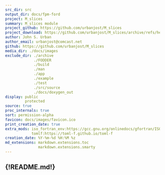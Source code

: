 ```yaml
---
src_dir: src
output_dir: docs/fpm-ford
project: M_slices
summary: M_slices module
project_github: https://github.com/urbanjost/M_slices
project_download: https://github.com/urbanjost/M_slices/archive/refs/heads/master.zip
author: John S. Urban
author_email: urbanjost@comcast.net
github: https://github.com/urbanjost/M_slices
media_dir: ./docs/images
exclude_dir: ./archive
             ./FODDER
             ./build
             ./man
             ./app
             ./example
             ./test
             ./src/source
             ./docs/doxygen_out
display: public
         protected
source: true
proc_internals: true
sort: permission-alpha
favicon: docs/images/favicon.ico
print_creation_date: true
extra_mods: iso_fortran_env:https://gcc.gnu.org/onlinedocs/gfortran/ISO_005fFORTRAN_005fENV.html
            tomlf:https://toml-f.github.io/toml-f
creation_date: %Y-%m-%d %H:%M %z
md_extensions: markdown.extensions.toc
               markdown.extensions.smarty
---
```

<!--
author_pic:
twitter:
website:
-->
{!README.md!}
---
